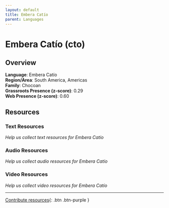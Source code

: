 ```yaml
---
layout: default
title: Embera Catío
parent: Languages
---
```


# Embera Catío (cto)

## Overview

**Language**: Embera Catío  
**Region/Area**: South America, Americas  
**Family**: Chocoan  
**Grassroots Presence (z-score)**: 0.29  
**Web Presence (z-score)**: 0.60  

## Resources

### Text Resources
*Help us collect text resources for Embera Catío*

### Audio Resources
*Help us collect audio resources for Embera Catío*

### Video Resources
*Help us collect video resources for Embera Catío*

---

[Contribute resources](https://forms.office.com/e/1SfLJx3u1r){: .btn .btn-purple }
